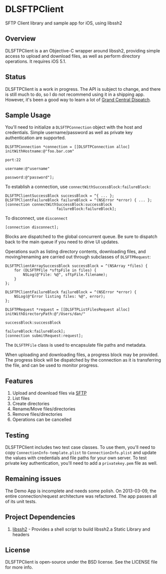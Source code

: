 # DLSFTPClient

SFTP Client library and sample app for iOS, using libssh2

## Overview

DLSFTPClient is a an Objective-C wrapper around libssh2, providing simple access to upload and download files, as well as perform directory operations.  It requires iOS 5.1.  

## Status

DLSFTPClient is a work in progress.  The API is subject to change, and there is still much to do, so I do not recommend using it in a shipping app.  However, it's been a good way to learn a lot of [Grand Central Dispatch](https://developer.apple.com/library/ios/#documentation/Performance/Reference/GCD_libdispatch_Ref/Reference/reference.html).


## Sample Usage

You'll need to initialize a `DLSFTPConnection` object with the host and credentials.  Simple username/password as well as private key authentication are supported.

    DLSFTPConnection *connection = [[DLSFTPConnection alloc] initWithHostname:@"foo.bar.com"
                                                                         port:22
                                                                     username:@"username"
                                                                     password:@"password"];
                                                                     
To establish a connection, use `connectWithSuccessBlock:failureBlock:`

    DLSFTPClientSuccessBlock successBlock = ^{ ... };
    DLSFTPClientFailureBlock failureBlock = ^(NSError *error) { ... };
    [connection connectWithSuccessBlock:successBlock
                           failureBlock:failureBlock];

To disconnect, use `disconnect`

    [connection disconnect];

Blocks are dispatched to the global concurrent queue.  Be sure to dispatch back to the main queue if you need to drive UI updates.                                                                     

Operations such as listing directory contents, downloading files, and moving/renaming are carried out through subclasses of `DLSFTPRequest`:

    DLSFTPClientArraySuccessBlock successBlock = ^(NSArray *files) {
        for (DLSFTPFile *sftpFile in files) {
            NSLog(@"File: %@", sftpFile.filename);
        }
    };

    DLSFTPClientFailureBlock failureBlock = ^(NSError *error) {
        NSLog(@"Error listing files: %@", error);
    };
    
    DLSFTPRequest *request = [[DLSFTPListFilesRequest alloc] initWithDirectoryPath:@"/Users/dan/"
                                                                      successBlock:successBlock
                                                                      failureBlock:failureBlock];
    [connection submitRequest:request];

The `DLSFTPFile` class is used to encapsulate file paths and metadata.

When uploading and downloading files, a progress block may be provided.  The progress block will be dispatched by the connection as it is transferring the file, and can be used to monitor progress.

## Features

1. Upload and download files via [SFTP](http://en.wikipedia.org/wiki/SSH_File_Transfer_Protocol)
2. List files
3. Create directories
4. Rename/Move files/directories
5. Remove files/directories
6. Operations can be cancelled

## Testing

DLSFTPClient includes two test case classes.  To use them, you'll need to copy `ConnectionInfo-template.plist` to `ConnectionInfo.plist` and update the values with credentials and file paths for your own server.  To test private key authentication, you'll need to add a `privatekey.pem` file as well.

## Remaining issues

The Demo App is incomplete and needs some polish.  On 2013-03-09, the entire connection/request architecture was refactored.  The app passes all of its unit tests.

## Project Dependencies

1. [libssh2](https://github.com/x2on/libssh2-for-iOS) - Provides a shell script to build libssh2.a Static Library and headers

## License

DLSFTPClient is open-source under the BSD license. See the LICENSE file for more info.

